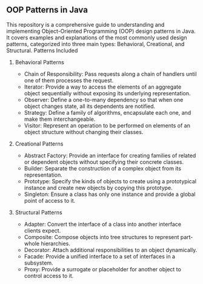 ## OOP Patterns in Java

This repository is a comprehensive guide to understanding and implementing Object-Oriented Programming (OOP) design patterns in Java. It covers examples and explanations of the most commonly used design patterns, categorized into three main types: Behavioral, Creational, and Structural.
Patterns Included

1. Behavioral Patterns

   - Chain of Responsibility: Pass requests along a chain of handlers until one of them processes the request.
   - Iterator: Provide a way to access the elements of an aggregate object sequentially without exposing its underlying representation.
   - Observer: Define a one-to-many dependency so that when one object changes state, all its dependents are notified.
   - Strategy: Define a family of algorithms, encapsulate each one, and make them interchangeable.
   -  Visitor: Represent an operation to be performed on elements of an object structure without changing their classes.

2. Creational Patterns

   - Abstract Factory: Provide an interface for creating families of related or dependent objects without specifying their concrete classes.
   - Builder: Separate the construction of a complex object from its representation.
   - Prototype: Specify the kinds of objects to create using a prototypical instance and create new objects by copying this prototype.
   - Singleton: Ensure a class has only one instance and provide a global point of access to it.

3. Structural Patterns

   - Adapter: Convert the interface of a class into another interface clients expect.
   - Composite: Compose objects into tree structures to represent part-whole hierarchies.
   - Decorator: Attach additional responsibilities to an object dynamically.
   - Facade: Provide a unified interface to a set of interfaces in a subsystem.
   - Proxy: Provide a surrogate or placeholder for another object to control access to it.
